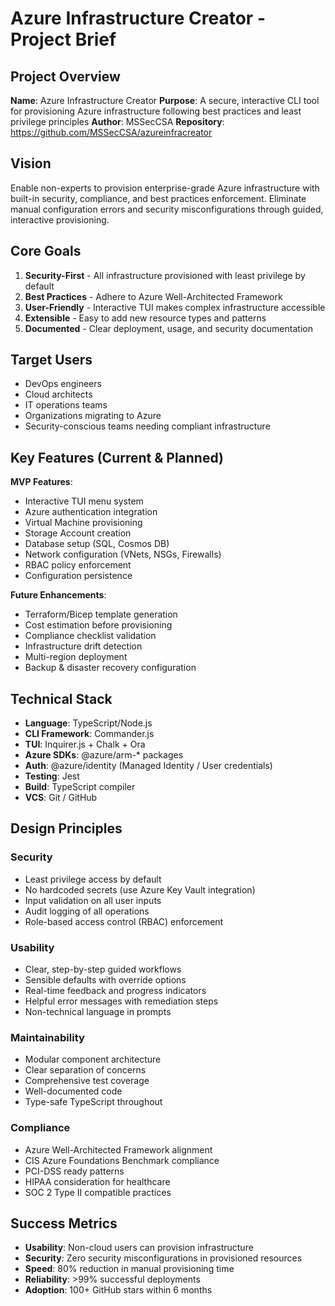 # Azure Infrastructure Creator - Project Brief

## Project Overview

**Name**: Azure Infrastructure Creator
**Purpose**: A secure, interactive CLI tool for provisioning Azure infrastructure following best practices and least privilege principles
**Author**: MSSecCSA
**Repository**: https://github.com/MSSecCSA/azureinfracreator

## Vision

Enable non-experts to provision enterprise-grade Azure infrastructure with built-in security, compliance, and best practices enforcement. Eliminate manual configuration errors and security misconfigurations through guided, interactive provisioning.

## Core Goals

1. **Security-First** - All infrastructure provisioned with least privilege by default
2. **Best Practices** - Adhere to Azure Well-Architected Framework
3. **User-Friendly** - Interactive TUI makes complex infrastructure accessible
4. **Extensible** - Easy to add new resource types and patterns
5. **Documented** - Clear deployment, usage, and security documentation

## Target Users

- DevOps engineers
- Cloud architects
- IT operations teams
- Organizations migrating to Azure
- Security-conscious teams needing compliant infrastructure

## Key Features (Current & Planned)

**MVP Features**:
- Interactive TUI menu system
- Azure authentication integration
- Virtual Machine provisioning
- Storage Account creation
- Database setup (SQL, Cosmos DB)
- Network configuration (VNets, NSGs, Firewalls)
- RBAC policy enforcement
- Configuration persistence

**Future Enhancements**:
- Terraform/Bicep template generation
- Cost estimation before provisioning
- Compliance checklist validation
- Infrastructure drift detection
- Multi-region deployment
- Backup & disaster recovery configuration

## Technical Stack

- **Language**: TypeScript/Node.js
- **CLI Framework**: Commander.js
- **TUI**: Inquirer.js + Chalk + Ora
- **Azure SDKs**: @azure/arm-* packages
- **Auth**: @azure/identity (Managed Identity / User credentials)
- **Testing**: Jest
- **Build**: TypeScript compiler
- **VCS**: Git / GitHub

## Design Principles

### Security
- Least privilege access by default
- No hardcoded secrets (use Azure Key Vault integration)
- Input validation on all user inputs
- Audit logging of all operations
- Role-based access control (RBAC) enforcement

### Usability
- Clear, step-by-step guided workflows
- Sensible defaults with override options
- Real-time feedback and progress indicators
- Helpful error messages with remediation steps
- Non-technical language in prompts

### Maintainability
- Modular component architecture
- Clear separation of concerns
- Comprehensive test coverage
- Well-documented code
- Type-safe TypeScript throughout

### Compliance
- Azure Well-Architected Framework alignment
- CIS Azure Foundations Benchmark compliance
- PCI-DSS ready patterns
- HIPAA consideration for healthcare
- SOC 2 Type II compatible practices

## Success Metrics

- **Usability**: Non-cloud users can provision infrastructure
- **Security**: Zero security misconfigurations in provisioned resources
- **Speed**: 80% reduction in manual provisioning time
- **Reliability**: >99% successful deployments
- **Adoption**: 100+ GitHub stars within 6 months
